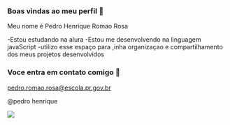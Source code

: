 ### Boas vindas ao meu perfil  🐴

Meu nome é Pedro Henrique Romao Rosa

-Estou estudando na alura
-Estou me desenvolvendo na linguagem javaScript
-utilizo esse espaço para ,inha organizaçao e compartilhamento dos meus projetos desenvolvidos

### Voce entra em contato comigo 🐴

pedro.romao.rosa@escola.pr.gov.br

@pedro henrique

![](https://media.tenor.com/yaJSw3-OF44AAAAd/corinthians-sao-paulo.gifO)
